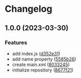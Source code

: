 # Changelog

## 1.0.0 (2023-03-30)


### Features

* add index.js ([d352e31](https://github.com/wanghaoyu0210/release-please-demo/commit/d352e31ef9589956f7f3679744e0b83e2fdb3ee3))
* add name property ([5585b26](https://github.com/wanghaoyu0210/release-please-demo/commit/5585b269de482a0c258794306aa3d5135a2d6bd8))
* create main.xml ([8033245](https://github.com/wanghaoyu0210/release-please-demo/commit/80332456648e21241254ddf2e5e32788daf7edc0))
* initialize repository ([8677f21](https://github.com/wanghaoyu0210/release-please-demo/commit/8677f21930882ec4c377fb9daca3f4bc80447b9c))
